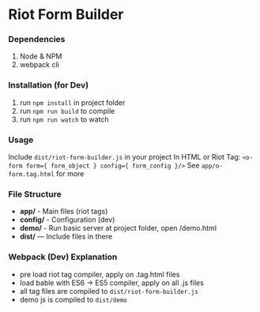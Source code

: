 # Riot Form Builder

### Dependencies
1. Node & NPM
2. webpack cli


### Installation (for Dev)
1. run `npm install` in project folder
2. run `npm run build` to compile
3. run `npm run watch` to watch


### Usage
Include `dist/riot-form-builder.js` in your project
In HTML or Riot Tag:
`<o-form form={ form_object } config={ form_config }/>`
See `app/o-form.tag.html` for more


### File Structure
- **app/** - Main files (riot tags)
- **config/** - Configuration (dev)
- **demo/** - Run basic server at project folder, open /demo.html
- **dist/** — Include files in there


### Webpack (Dev) Explanation
- pre load riot tag compiler, apply on .tag.html files
- load bable with ES6 -> ES5 compiler, apply on all .js files
- all tag files are compiled to `dist/riot-form-builder.js`
- demo js is compiled to `dist/demo`
